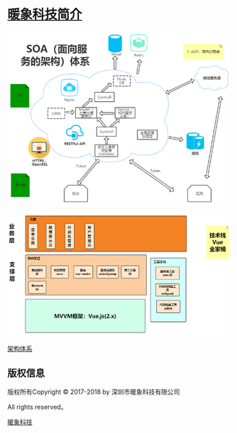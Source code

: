  [暖象科技简介](http://mp.weixin.qq.com/s/FETMWIFFPaMWoyuOsjS5xA)
===============

![Image_text](https://github.com/tcyfree/nx-api/blob/master/public/static/images/SOA.png)

![Image text](https://github.com/tcyfree/nx-admin/blob/master/screenshots/Vue.png)

[架构体系](https://www.processon.com/view/link/595875a9e4b0a77c5ae8ca00)

## 版权信息

版权所有Copyright © 2017-2018 by 深圳市暖象科技有限公司

All rights reserved。

 [暖象科技](http://www.nuan-x.com/)



